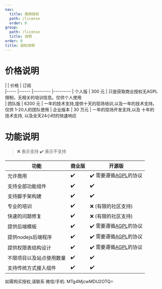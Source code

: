 ```yaml
---
nav:
  title: 商用授权
  path: /license
  order: 0
group:
  path: /license
  title: 说明
order: 0
title: 授权说明
---
```


# 价格说明

|           | 价格               | 订阅     
|-----     |------   |---------  |---------
| 个人版   | 300 元  |   只是获取商业授权无AGPL限制，无相关的培训信息。仅供个人使用               
| 团队版   | 6200 元 |   一年的技术支持,提供十天的现场培训,以及一年的技术支持。仅供 1-20人的团队使用
| 企业版本 | 30 万元  |  一年的现场开发支持,以及 十年的技术支持, 以及全天24小时的快速响应

# 功能说明 

> ❌ 表示支持 ✔️ 表示不支持


|  功能            | 商业版   | 开源版
|--------          |-------   |---------
|允许商用        | ✔️      | ✔️ 需要遵循[AGPL](https://www.gnu.org/licenses/agpl-3.0.en.html)的协议
|支持全部功能组件 | ✔️      | ✔️
|支持脚手架构建  | ✔️      | ✔️
|专业的培训     | ✔️       | ❌ (有限的社区支持)
|快速的问题修复  | ✔️       | ❌ (有限的社区支持)
|提供后端模板    | ✔️      | ✔️ 需要遵循[AGPL](https://www.gnu.org/licenses/agpl-3.0.en.html)的协议
|提供nodejs后端程序| ✔️     | ✔️ 需要遵循[AGPL](https://www.gnu.org/licenses/agpl-3.0.en.html)的协议
|提供权限表结构设计 | ✔️    | ✔️ 需要遵循[AGPL](https://www.gnu.org/licenses/agpl-3.0.en.html)的协议
|不限项目以及站点使用数量| ✔️ | ✔️
|支持传统方式接入组件 | ✔️    | ✔️


如需购买授权,请联系 微信/手机: MTg4MjcwMDU2OTQ=